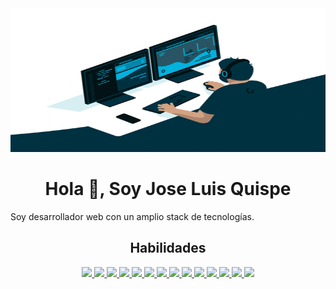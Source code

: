 <div align="center"><img src="/src/developer.gif" width="600px" height="230px" /></div>
<h1 align="center">Hola 👋,  Soy Jose Luis Quispe</h1>
<div>
   Soy desarrollador web con un amplio stack de tecnologías.
</div>


<section align="center">
  <h2> Habilidades </h2>
<p align="center">
    <a href="#" target="_blank"> <img src="https://img.shields.io/badge/OS-Linux-informational?style=flat&logo=linux&logoColor=white&color=2bbc8a"/> </a>
    <a href="#"> <img src="https://img.shields.io/badge/Code-Python-informational?style=flat&logo=python&logoColor=white&color=e0e63c"/> </a>
    <a href="#"> <img src="https://img.shields.io/badge/Code-JavaScript-informational?style=flat&logo=javascript&logoColor=white&color=e0e63c"/> </a>
    <a href="#"> <img src="https://img.shields.io/badge/Code-C-informational?style=flat&logo=c&logoColor=white&color=e0e63c"/> </a>
    <a href="#"> <img src="https://img.shields.io/badge/Code-C++-informational?style=flat&logo=c++&logoColor=white&color=e0e63c"/> </a>
    <a href="#"> <img src="https://img.shields.io/badge/Code-C%23-informational?style=flat&logo=c%23&logoColor=white&color=e0e63c"/> </a>
    <a href="#"> <img src="https://img.shields.io/badge/Code-Java-informational?style=flat&logo=java&logoColor=white&color=e0e63c"/> </a>
    <a href="#"> <img src="https://img.shields.io/badge/Code-Spring-informational?style=flat&logo=spring&logoColor=white&color=3c60e6"/> </a>
    <a href="#"> <img src="https://img.shields.io/badge/Code-PHP-informational?style=flat&logo=PHP&logoColor=white&color=e0e63c"/> </a>
    <a href="#"> <img src="https://img.shields.io/badge/Code-Laravel-informational?style=flat&logo=laravel&logoColor=white&color=3c60e6"/> </a>
    <a href="#"> <img src="https://img.shields.io/badge/Code-HTML5-informational?style=flat&logo=html5&logoColor=white&color=2bbc8a"/> </a>
    <a href="#"> <img src="https://img.shields.io/badge/Code-Bootstrap-informational?style=flat&logo=bootstrap&logoColor=white&color=2bbc8a"/> </a>
    <a href="#"> <img src="https://img.shields.io/badge/Code-React-informational?style=flat&logo=react&logoColor=white&color=2bbc8a"/> </a>
    <a href="#"> <img src="https://img.shields.io/badge/Tools-GitLab-informational?style=flat&logo=gitlab&logoColor=white&color=2bbc8a"/> </a>   
</p>
</section>
<section align="center">
<!-- <h2 > GitHub Stats</h2> -->

</section>
<!--
**joseluisx10/joseluisx10** is a ✨ _special_ ✨ repository because its `README.md` (this file) appears on your GitHub profile.

Here are some ideas to get you started:

- 🔭 I’m currently searching to my first work as developer front end
- 🌱 I’m currently learning java api and other lenguajes
- 👯 I’m looking to collaborate on ...
- 🤔 I’m looking for help with ...
- 💬 Ask me about ...
- 📫 How to reach me:
- 😄 Pronouns: ...
- ⚡ Fun fact: ...
<!--
